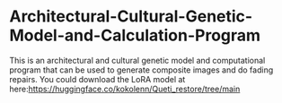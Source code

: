 # Architectural-Cultural-Genetic-Model-and-Calculation-Program
This is an architectural and cultural genetic model and computational program that can be used to generate composite images and do fading repairs.
You could download the LoRA model at here:https://huggingface.co/kokolenn/Queti_restore/tree/main
